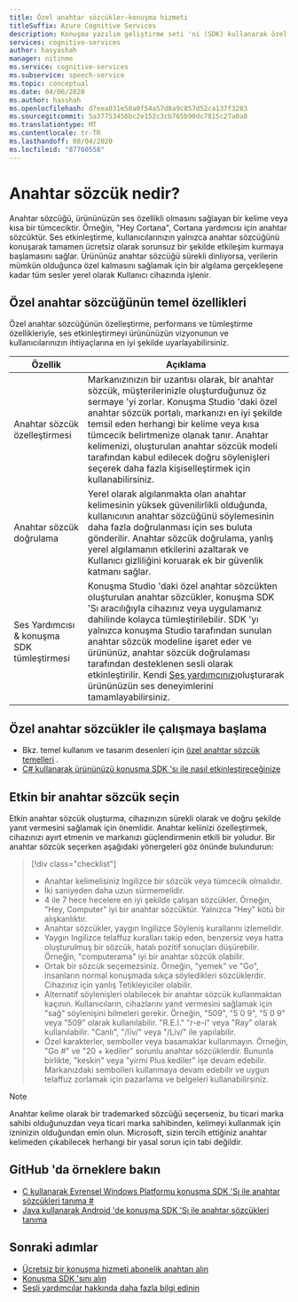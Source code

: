 ```yaml
---
title: Özel anahtar sözcükler-konuşma hizmeti
titleSuffix: Azure Cognitive Services
description: Konuşma yazılım geliştirme seti 'ni (SDK) kullanarak özel anahtar sözcüklere yönelik özelliklere, özelliklere ve sınırlamalara genel bakış.
services: cognitive-services
author: hasyashah
manager: nitinme
ms.service: cognitive-services
ms.subservice: speech-service
ms.topic: conceptual
ms.date: 04/06/2020
ms.author: hasshah
ms.openlocfilehash: d7eea031e50a0f54a57d8a9c857d52ca137f3283
ms.sourcegitcommit: 5a37753456bc2e152c3cb765b90dc7815c27a0a8
ms.translationtype: MT
ms.contentlocale: tr-TR
ms.lasthandoff: 08/04/2020
ms.locfileid: "87760558"
---
```

# <a name="what-is-a-keyword"></a>Anahtar sözcük nedir?

Anahtar sözcüğü, ürününüzün ses özellikli olmasını sağlayan bir kelime veya kısa bir tümceciktir. Örneğin, "Hey Cortana", Cortana yardımcısı için anahtar sözcüktür. Ses etkinleştirme, kullanıcılarınızın yalnızca anahtar sözcüğünü konuşarak tamamen ücretsiz olarak sorunsuz bir şekilde etkileşim kurmaya başlamasını sağlar. Ürününüz anahtar sözcüğü sürekli dinliyorsa, verilerin mümkün olduğunca özel kalmasını sağlamak için bir algılama gerçekleşene kadar tüm sesler yerel olarak Kullanıcı cihazında işlenir.

## <a name="core-features-of-custom-keyword"></a>Özel anahtar sözcüğünün temel özellikleri

Özel anahtar sözcüğünün özelleştirme, performans ve tümleştirme özellikleriyle, ses etkinleştirmeyi ürününüzün vizyonunun ve kullanıcılarınızın ihtiyaçlarına en iyi şekilde uyarlayabilirsiniz.

| Özellik | Açıklama |
|----------|----------|
| Anahtar sözcük özelleştirmesi | Markanızınızın bir uzantısı olarak, bir anahtar sözcük, müşterilerinizle oluşturduğunuz öz sermaye 'yi zorlar. Konuşma Studio 'daki özel anahtar sözcük portalı, markanızı en iyi şekilde temsil eden herhangi bir kelime veya kısa tümcecik belirtmenize olanak tanır. Anahtar kelimenizi, oluşturulan anahtar sözcük modeli tarafından kabul edilecek doğru söylenişleri seçerek daha fazla kişiselleştirmek için kullanabilirsiniz.
| Anahtar sözcük doğrulama | Yerel olarak algılanmakta olan anahtar kelimesinin yüksek güvenilirlikli olduğunda, kullanıcının anahtar sözcüğünü söylemesinin daha fazla doğrulanması için ses buluta gönderilir. Anahtar sözcük doğrulama, yanlış yerel algılamanın etkilerini azaltarak ve Kullanıcı gizliliğini koruarak ek bir güvenlik katmanı sağlar.
| Ses Yardımcısı & konuşma SDK tümleştirmesi | Konuşma Studio 'daki özel anahtar sözcükten oluşturulan anahtar sözcükler, konuşma SDK 'Sı aracılığıyla cihazınız veya uygulamanız dahilinde kolayca tümleştirilebilir. SDK 'yı yalnızca konuşma Studio tarafından sunulan anahtar sözcük modeline işaret eder ve ürününüz, anahtar sözcük doğrulaması tarafından desteklenen sesli olarak etkinleştirilir. Kendi [Ses yardımcınızı](voice-assistants.md)oluşturarak ürününüzün ses deneyimlerini tamamlayabilirsiniz.

## <a name="get-started-with-custom-keywords"></a>Özel anahtar sözcükler ile çalışmaya başlama

* Bkz. temel kullanım ve tasarım desenleri için [özel anahtar sözcük temelleri](custom-keyword-basics.md) .
* [C# kullanarak ürününüzü konuşma SDK 'sı ile nasıl etkinleştireceğinize](tutorial-voice-enable-your-bot-speech-sdk.md)

## <a name="choose-an-effective-keyword"></a>Etkin bir anahtar sözcük seçin

Etkin anahtar sözcük oluşturma, cihazınızın sürekli olarak ve doğru şekilde yanıt vermesini sağlamak için önemlidir. Anahtar keliinizi özelleştirmek, cihazınızı ayırt etmenin ve markanızı güçlendirmenin etkili bir yoludur. Bir anahtar sözcük seçerken aşağıdaki yönergeleri göz önünde bulundurun:

> [!div class="checklist"]
> * Anahtar kelimelisiniz Ingilizce bir sözcük veya tümcecik olmalıdır.
> * İki saniyeden daha uzun sürmemelidir.
> * 4 ile 7 hece hecelere en iyi şekilde çalışan sözcükler. Örneğin, "Hey, Computer" iyi bir anahtar sözcüktür. Yalnızca "Hey" kötü bir alışkanlıktır.
> * Anahtar sözcükler, yaygın Ingilizce Söyleniş kurallarını izlemelidir.
> * Yaygın Ingilizce telaffuz kuralları takip eden, benzersiz veya hatta oluşturulmuş bir sözcük, hatalı pozitif sonuçları düşürebilir. Örneğin, "computerama" iyi bir anahtar sözcük olabilir.
> * Ortak bir sözcük seçemezsiniz. Örneğin, "yemek" ve "Go", insanların normal konuşmada sıkça söyledikleri sözcüklerdir. Cihazınız için yanlış Tetikleyiciler olabilir.
> * Alternatif söylenişleri olabilecek bir anahtar sözcük kullanmaktan kaçının. Kullanıcıların, cihazlarını yanıt vermesini sağlamak için "sağ" söylenişini bilmeleri gerekir. Örneğin, "509", "5 0 9", "5 0 9" veya "509" olarak kullanılabilir. "R.E.I." "r-e-i" veya "Ray" olarak kullanılabilir. "Canlı", "/līv/" veya "/Liv/" ile yapılabilir.
> * Özel karakterler, semboller veya basamaklar kullanmayın. Örneğin, "Go #" ve "20 + kediler" sorunlu anahtar sözcüklerdir. Bununla birlikte, "keskin" veya "yirmi Plus kediler" işe devam edebilir. Markanızdaki sembolleri kullanmaya devam edebilir ve uygun telaffuz zorlamak için pazarlama ve belgeleri kullanabilirsiniz.

> [!NOTE]
> Anahtar kelime olarak bir trademarked sözcüğü seçerseniz, bu ticari marka sahibi olduğunuzdan veya ticari marka sahibinden, kelimeyi kullanmak için izninizin olduğundan emin olun. Microsoft, sizin tercih ettiğiniz anahtar kelimeden çıkabilecek herhangi bir yasal sorun için tabi değildir.

## <a name="see-samples-on-github"></a>GitHub 'da örneklere bakın

* [C kullanarak Evrensel Windows Platformu konuşma SDK 'Sı ile anahtar sözcükleri tanıma #](https://github.com/Azure-Samples/cognitive-services-speech-sdk/tree/master/quickstart/csharp/uwp/keyword-recognizer)
* [Java kullanarak Android 'de konuşma SDK 'Sı ile anahtar sözcükleri tanıma](https://github.com/Azure-Samples/cognitive-services-speech-sdk/tree/master/quickstart/java/android/keyword-recognizer)

## <a name="next-steps"></a>Sonraki adımlar

* [Ücretsiz bir konuşma hizmeti abonelik anahtarı alın](get-started.md)
* [Konuşma SDK 'sını alın](speech-sdk.md)
* [Sesli yardımcılar hakkında daha fazla bilgi edinin](voice-assistants.md)
